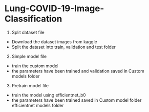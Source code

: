 # Lung-COVID-19-Image-Classification

1) Split dataset file
- Download the dataset images from kaggle
- Split the dataset into train, validation and test folder

2) Simple model file
- train the custom model
- the parameters have been trained and validation saved in Custom models folder

3) Pretrain model file
- train the model using efficientnet_b0
- the parameters have been trained saved in Custom model folder efficientnet models folder
